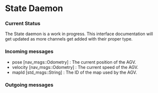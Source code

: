 # State Daemon

### Current Status
The State daemon is a work in progress. This interface documentation will get updated as more channels get added with their proper type.

### Incoming messages

* pose [nav_msgs::Odometry] : The current position of the AGV.
* velocity [nav_msgs::Odometry] : The current speed of the AGV.  
* mapId [std_msgs::String] : The ID of the map used by the AGV.  

### Outgoing messages

